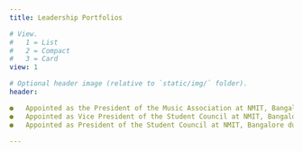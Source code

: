 ```yaml
---
title: Leadership Portfolios

# View.
#   1 = List
#   2 = Compact
#   3 = Card
view: 1

# Optional header image (relative to `static/img/` folder).
header:

●	Appointed as the President of the Music Association at NMIT, Bangalore during the term 2017-2019.
●	Appointed as Vice President of the Student Council at NMIT, Bangalore during the term 2017-2018.
●	Appointed as President of the Student Council at NMIT, Bangalore during the term 2018-2019.

---
```


